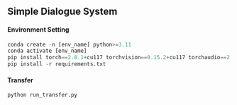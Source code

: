 ## Simple Dialogue System

#### Environment Setting

```python
conda create -n [env_name] python>=3.11
conda activate [env_name]
pip install torch==2.0.1+cu117 torchvision==0.15.2+cu117 torchaudio==2.0.2 --index-url https://download.pytorch.org/whl/cu117
pip install -r requirements.txt
```

#### Transfer

```python
python run_transfer.py
```


